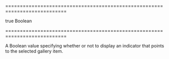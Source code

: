 ===========================================================================
<!--default-->true<!--/default-->
<!--type-->Boolean<!--/type-->
===========================================================================

<!--shortDescription-->
A Boolean value specifying whether or not to display an indicator that points to the selected gallery item.
<!--/shortDescription-->

<!--fullDescription-->

<!--/fullDescription-->